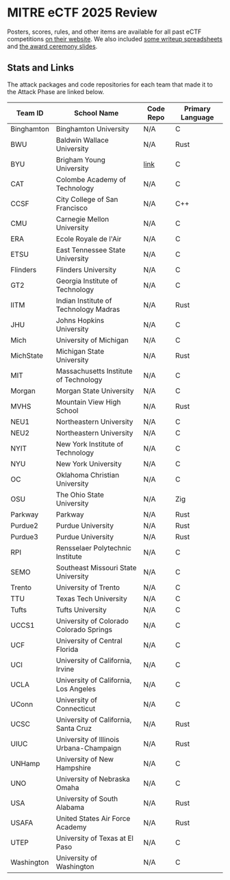 # MITRE eCTF 2025 Review
Posters, scores, rules, and other items are available for all past eCTF competitions [on their website](https://ectf.mitre.org/past-competitions/). We also included [some writeup spreadsheets](./writeup_spreadsheets/) and [the award ceremony slides](./2025%20eCTF%20Award%20Ceremony.pdf).

## Stats and Links
The attack packages and code repositories for each team that made it to the Attack Phase are linked below.

| Team ID | School Name | Code Repo | Primary Language |
|---------|-------------|-----------|------------------|
| Binghamton | Binghamton University | N/A | C |
| BWU | Baldwin Wallace University | N/A | Rust |
| BYU | Brigham Young University | [link](https://github.com/byu-mitre-ectf/2025-team-BYU) | C |
| CAT | Colombe Academy of Technology | N/A | C |
| CCSF | City College of San Francisco | N/A | C++ |
| CMU | Carnegie Mellon University | N/A | C |
| ERA | Ecole Royale de l'Air | N/A | C |
| ETSU | East Tennessee State University | N/A | C |
| Flinders | Flinders University | N/A | C |
| GT2 | Georgia Institute of Technology | N/A | C |
| IITM | Indian Institute of Technology Madras | N/A | Rust |
| JHU | Johns Hopkins University | N/A | C |
| Mich | University of Michigan | N/A | C |
| MichState | Michigan State University | N/A | Rust |
| MIT | Massachusetts Institute of Technology | N/A | C |
| Morgan | Morgan State University | N/A | C |
| MVHS | Mountain View High School | N/A | Rust |
| NEU1 | Northeastern University | N/A | C |
| NEU2 | Northeastern University | N/A | C |
| NYIT | New York Institute of Technology | N/A | C |
| NYU | New York University | N/A | C |
| OC | Oklahoma Christian University | N/A | C |
| OSU | The Ohio State University | N/A | Zig |
| Parkway | Parkway | N/A | Rust |
| Purdue2 | Purdue University | N/A | Rust |
| Purdue3 | Purdue University | N/A | Rust |
| RPI | Rensselaer Polytechnic Institute | N/A | C |
| SEMO | Southeast Missouri State University | N/A | C |
| Trento | University of Trento | N/A | C |
| TTU | Texas Tech University | N/A | C |
| Tufts | Tufts University | N/A | C |
| UCCS1 | University of Colorado Colorado Springs | N/A | C |
| UCF | University of Central Florida | N/A | C |
| UCI | University of California, Irvine | N/A | C |
| UCLA | University of California, Los Angeles | N/A | C |
| UConn | University of Connecticut | N/A | C |
| UCSC | University of California, Santa Cruz | N/A | Rust |
| UIUC | University of Illinois Urbana-Champaign | N/A | Rust |
| UNHamp | University of New Hampshire | N/A | C |
| UNO | University of Nebraska Omaha | N/A | C |
| USA | University of South Alabama | N/A | Rust |
| USAFA | United States Air Force Academy | N/A | Rust |
| UTEP | University of Texas at El Paso | N/A | C |
| Washington | University of Washington | N/A | C |
